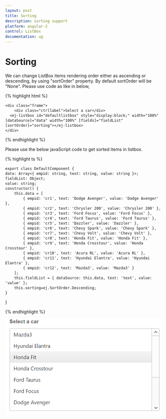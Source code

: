 ```yaml
---
layout: post
title: Sorting
description: sorting support
platform: angular-2
control: ListBox
documentation: ug
---
```


# Sorting

We can change ListBox items rendering order either as ascending or descending, by using "sortOrder" property. By default sortOrder will be "None". Please use code as like in below,

{% highlight html %} 

    <div class="frame">
        <div class="ctrllabel">Select a car</div>
      <ej-listbox id="defaultlistbox" style="display:block;" width="100%" [dataSource]="data" width="100%" [fields]="fieldList" [sortOrder]="sorting"></ej-listbox>
    </div>

{% endhighlight %}

 Please use the below javaScript code to get sorted items in listbox.

  {% highlight ts %}

    export class DefaultComponent {
    data: Array<{ empid: string, text: string, value: string }>;
    fieldList: Object;
    value: string;
    constructor() {
        this.data = [
            { empid: 'cr1', text: 'Dodge Avenger', value: 'Dodge Avenger' },
            { empid: 'cr2', text: 'Chrysler 200', value: 'Chrysler 200' },
            { empid: 'cr3', text: 'Ford Focus', value: 'Ford Focus' },
            { empid: 'cr4', text: 'Ford Taurus', value: 'Ford Taurus' },
            { empid: 'cr5', text: 'Dazzler', value: 'Dazzler' },
            { empid: 'cr6', text: 'Chevy Spark', value: 'Chevy Spark' },
            { empid: 'cr7', text: 'Chevy Volt', value: 'Chevy Volt' },
            { empid: 'cr8', text: 'Honda Fit', value: 'Honda Fit' },
            { empid: 'cr9', text: 'Honda Crosstour', value: 'Honda Crosstour' },
            { empid: 'cr10', text: 'Acura RL', value: 'Acura RL' },
            { empid: 'cr11', text: 'Hyundai Elantra', value: 'Hyundai Elantra' },
            { empid: 'cr12', text: 'Mazda3', value: 'Mazda3' }
        ];
        this.fieldList = { dataSource: this.data, text: 'text', value: 'value' };
        this.sorting=ej.SortOrder.Descending;
    }
}

  {% endhighlight %}

![](Sorting-Images\img1.png)